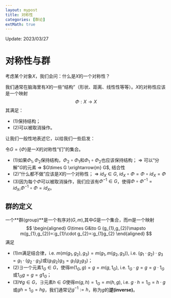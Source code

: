 ```yaml
---
layout: mypost
title: 对称性
categories: [群论]
extMath: true
---
```


Update: 2023/03/27

# 对称性与群
考虑某个对象$X$，我们会问：什么是$X$的一个对称性？

我们通常在脑海里有$X$的一些“结构”（形状、距离、线性性等等）。$X$的对称性应该是一个映射
$$
\Phi:X\to X
$$
其满足：
- (1)保持结构；
- (2)可以被取消操作。

让我们一般性地表述它，以给我们一些启发：

令$G=\{\Phi\}$是一$X$的对称性“们”的集合。
- (1)如果$\Phi_{1},\Phi_{2}$保持结构，$\Phi_{2}\circ\Phi_{1}$和$\Phi_{1}\circ\Phi_{2}$也应该保持结构；
$\Rightarrow$ 可以“分解”$G$的元素 $\Rightarrow$ $G\times G \xrightarrow{m} G$, 结合性
- (2)“什么都不做”应该是$X$的一个对称性；
$\Rightarrow$ $id_{X}\in G$, $id_{X}\circ\Phi=\Phi\circ id_{X}=\Phi$
- (3)因为每个$\Phi$可以被取消操作，我们应该有$\Phi^{-1}\in G$，使得$\Phi\circ\Phi^{-1}=id_{X}$,$\Phi^{-1}\circ\Phi=id_{X}$。

## 群的定义
一个**群(group)**是一个有序对$(G,m)$,其中$G$是一个集合，而$m$是一个映射
$$
\begin{aligned}
G\times G&\to G
(g_{1},g_{2})\mapsto m(g_{1},g_{2})=:g_{1}\cdot g_{2}=:g_{1}g_{2}
\end{aligned}
$$
满足
- (1)$m$满足结合律，i.e. $m(m(g_{1},g_{2}),g_{3})=m(g_{1},m(g_{2},g_{3}))$, i.e. $(g_{1}\cdot g_{2})\cdot g_{3}=g_{1}\cdot(g_{2}\cdot g_{3})$或$(g_{1}g_{2})g_{3}=g_{1}(g_{2}g_{3})$；
- (2)$\exists$一个元素$1_{G}\in G$，使得$m(1_{G},g)=g=m(g,1_{G})$, i.e. $1_{G}\cdot g=g=g\cdot 1_{G}$或$1_{G}g=g=g 1_{G}$；
- (3)$\forall g\in G$，$\exists$元素$h\in G$使得$m(g,h)=1_{G}=m(h,g)$, i.e. $g\cdot h=1_{G}=h\cdot g$或$gh=1_{G}=hg$，我们通常记$g^{-1}:=h$，称为$g$的**逆(inverse)**。
